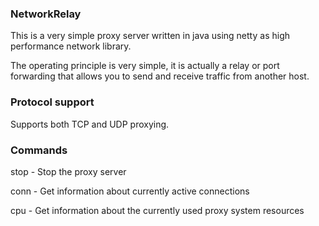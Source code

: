 ### NetworkRelay
This is a very simple proxy server written in java using netty as high performance network library.

The operating principle is very simple, it is actually a relay or port forwarding that allows you to send and receive traffic from another host.

### Protocol support
Supports both TCP and UDP proxying.

### Commands
stop - Stop the proxy server

conn - Get information about currently active connections

cpu - Get information about the currently used proxy system resources

